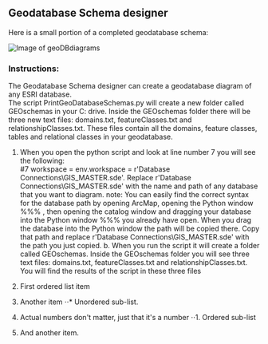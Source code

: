 ## Geodatabase Schema designer
Here is a small portion of a completed geodatabase schema:

![Image of geoDBdiagrams](http://itsallearth.com/images/geoDBdiagrams.JPG)

### Instructions:
The Geodatabase Schema designer can create a geodatabase diagram of any ESRI database.  
The script PrintGeoDatabaseSchemas.py will create a new folder called GEOschemas in your C: drive.  Inside the GEOschemas folder there will be three new text files: domains.txt, featureClasses.txt and relationshipClasses.txt. These files contain all the domains, feature classes, tables and relational classes in your geodatabase. 

1.	When you open the python script and look at line number 7 you will see the following:  
#7  workspace = env.workspace = r'Database Connections\GIS_MASTER.sde'. 
    Replace r'Database Connections\GIS_MASTER.sde' with the name and path of any database that you want to diagram. 
    note: You can easily find the correct syntax for the database path by opening ArcMap, opening the Python window %%%  , then opening the catalog window and dragging your database into the Python window  %%%  you already have open. When you drag the database into the Python window the path will be copied there.  Copy that path and replace r'Database Connections\GIS_MASTER.sde' with the path you just copied.
b.	When you run the script it will create a folder called GEOschemas. Inside the GEOschemas folder you will see three text files: domains.txt, featureClasses.txt and relationshipClasses.txt. You will find the results of the script in these three files

1. First ordered list item
2. Another item
⋅⋅* Unordered sub-list. 
1. Actual numbers don't matter, just that it's a number
⋅⋅1. Ordered sub-list
4. And another item.
